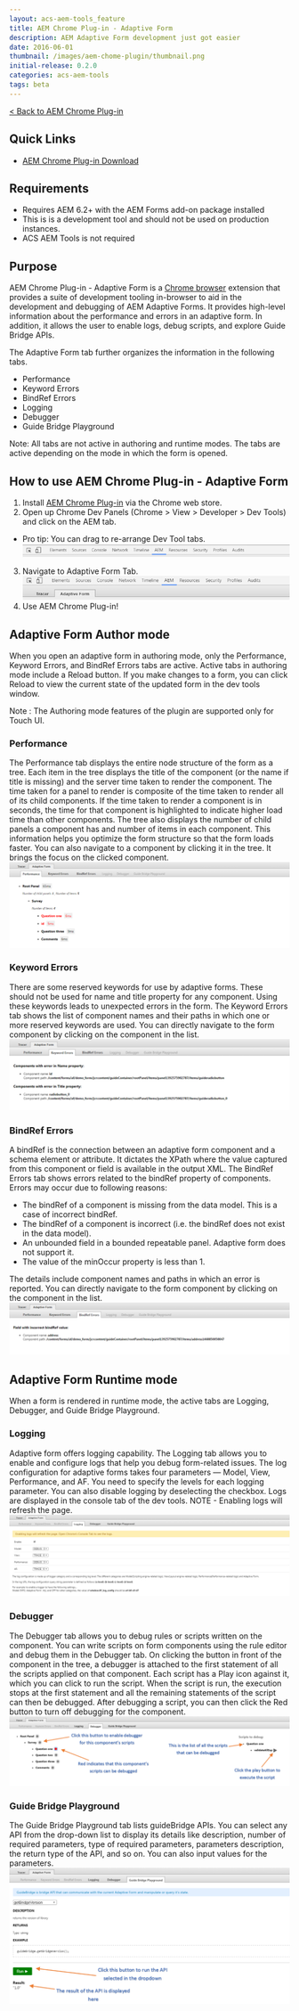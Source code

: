 ```yaml
---
layout: acs-aem-tools_feature
title: AEM Chrome Plug-in - Adaptive Form
description: AEM Adaptive Form development just got easier
date: 2016-06-01
thumbnail: /images/aem-chome-plugin/thumbnail.png
initial-release: 0.2.0
categories: acs-aem-tools
tags: beta
---
```


[< Back to AEM Chrome Plug-in](/acs-aem-tools/aem-chrome-plugin)

## Quick Links

* [AEM Chrome Plug-in Download](https://chrome.google.com/webstore/detail/aem-chrome-plug-in/ejdcnikffjleeffpigekhccpepplaode)

## Requirements

* Requires AEM 6.2+ with the AEM Forms add-on package installed
* This is is a development tool and should not be used on production instances.
* ACS AEM Tools is not required

## Purpose

AEM Chrome Plug-in - Adaptive Form is a [Chrome browser](https://www.google.com/chrome/browser/desktop/index.html) extension that provides a suite of development tooling in-browser to aid in the development and debugging of AEM Adaptive Forms. It provides high-level information about the performance and errors in an adaptive form. In addition, it allows the user to enable logs, debug scripts, and explore Guide Bridge APIs.

The Adaptive Form tab further organizes the information in the following tabs.

*	Performance
*	Keyword Errors
*	BindRef Errors
*	Logging
*	Debugger
*	Guide Bridge Playground

Note: All tabs are not active in authoring and runtime modes. The tabs are active depending on the mode in which the form is opened.

## How to use AEM Chrome Plug-in - Adaptive Form

1. Install [AEM Chrome Plug-in](https://chrome.google.com/webstore/detail/aem-chrome-plug-in/ejdcnikffjleeffpigekhccpepplaode) via the Chrome web store.
2. Open up Chrome Dev Panels (Chrome > View > Developer > Dev Tools) and click on the AEM tab.
  * Pro tip: You can drag to re-arrange Dev Tool tabs.
   ![Chrome Dev Tools Bar](/acs-aem-tools/images/aem-chrome-plugin/adaptiveFormImages/AEM-panel.PNG)
3. Navigate to Adaptive Form Tab.
   ![Adaptive Form Panel](/acs-aem-tools/images/aem-chrome-plugin/adaptiveFormImages/adaptive-form-tab.PNG)
4. Use AEM Chrome Plug-in!

## Adaptive Form Author mode

When you open an adaptive form in authoring mode, only the Performance, Keyword Errors, and BindRef Errors tabs are active. Active tabs in authoring mode include a Reload button. If you make changes to a form, you can click Reload to view the current state of the updated form in the dev tools window.

Note : The Authoring mode features of the plugin are supported only for Touch UI.

### Performance
The Performance tab displays the entire node structure of the form as a tree. Each item in the tree displays the title of the component (or the name if title is missing) and the server time taken to render the component. The time taken for a panel to render is composite of the time taken to render all of its child components. If the time taken to render a component is in seconds, the time for that component is highlighted to indicate higher load time than other components. The tree also displays the number of child panels a component has and number of items in each component. This information helps you optimize the form structure so that the form loads faster. You can also navigate to a component by clicking it in the tree. It brings the focus on the clicked component.
![AEM Plugin - AF Performance Tab](/acs-aem-tools/images/aem-chrome-plugin/adaptiveFormImages/performance-tab.png)

### Keyword Errors
There are some reserved keywords for use by adaptive forms. These should not be used for name and title property for any component.  Using these keywords leads to unexpected errors in the form. The Keyword Errors tab shows the list of component names and their paths in which one or more reserved keywords are used. You can directly navigate to the form component by clicking on the component in the list.
![AEM Plugin - AF Keyword Tab](/acs-aem-tools/images/aem-chrome-plugin/adaptiveFormImages/keyword-tab.png)

### BindRef Errors
A bindRef is the connection between an adaptive form component and a schema element or attribute. It dictates the XPath where the value captured from this component or field is available in the output XML.
The BindRef Errors tab shows errors related to the bindRef property of components. Errors may occur due to following reasons:

*	The bindRef of a component is missing from the data model. This is a case of incorrect bindRef.
*	The bindRef of a component is incorrect (i.e. the bindRef does not exist in the data model).
*	An unbounded field in a bounded repeatable panel. Adaptive form does not support it.
*	The value of the minOccur property is less than 1.

The details include component names and paths in which an error is reported. You can directly navigate to the form component by clicking on the component in the list.
![AEM Plugin - AF BindRef Tab](/acs-aem-tools/images/aem-chrome-plugin/adaptiveFormImages/bindref-error.png)


## Adaptive Form Runtime mode

When a form is rendered in runtime mode, the active tabs are Logging, Debugger, and Guide Bridge Playground.

### Logging
Adaptive form offers logging capability. The Logging tab allows you to enable and configure logs that help you debug form-related issues. The log configuration for adaptive forms takes four parameters — Model, View, Performance, and AF. You need to specify the levels for each logging parameter. You can also disable logging by deselecting the checkbox. Logs are displayed in the console tab of the dev tools.
NOTE - Enabling logs will refresh the page.
![AEM Plugin - AF Logging Tab](/acs-aem-tools/images/aem-chrome-plugin/adaptiveFormImages/logging-tab.png)

### Debugger
The Debugger tab allows you to debug rules or scripts written on the component. You can write scripts on form components using the rule editor and debug them in the Debugger tab. On clicking the button in front of the component in the tree, a debugger is attached to the first statement of all the scripts applied on that component. Each script has a Play icon against it, which you can click to run the script. When the script is run, the execution stops at the first statement and all the remaining statements of the script can then be debugged. After debugging a script, you can then click the Red button to turn off debugging for the component.
![AEM Plugin - AF Debugger Tab](/acs-aem-tools/images/aem-chrome-plugin/adaptiveFormImages/debugger-tab.png)

### Guide Bridge Playground
The Guide Bridge Playground tab lists guideBridge APIs. You can select any API from the drop-down list to display its details like description, number of required parameters, type of required parameters, parameters description, the return type of the API, and so on. You can also input values for the parameters.
![AEM Plugin - AF Bridge Tab](/acs-aem-tools/images/aem-chrome-plugin/adaptiveFormImages/bridge-tab.png)
